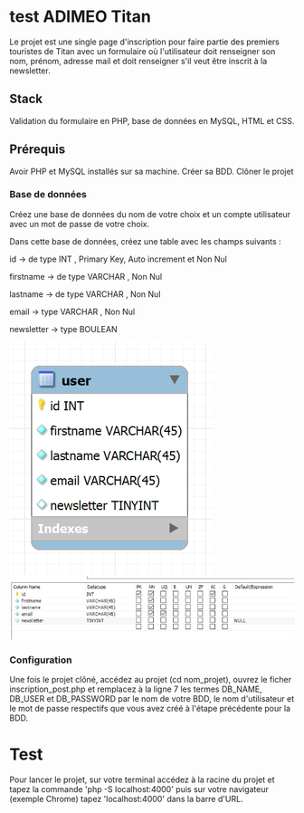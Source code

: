 # test ADIMEO Titan
Le projet est une single page d'inscription pour faire partie des premiers touristes de Titan avec un formulaire où l'utilisateur doit renseigner son nom, prénom, adresse mail et doit renseigner s'il veut être inscrit à la newsletter.

## Stack
Validation du formulaire en PHP, base de données en MySQL, HTML et CSS.

## Prérequis
Avoir PHP et MySQL installés sur sa machine. Créer sa BDD. Clôner le projet

### Base de données
Créez une base de données du nom de votre choix et un compte utilisateur avec un mot de passe de votre choix.

Dans cette base de données, créez une table avec les champs suivants :

id -> de type INT , Primary Key, Auto increment et Non Nul

firstname -> de type VARCHAR , Non Nul

lastname -> de type VARCHAR , Non Nul

email -> type VARCHAR , Non Nul

newsletter -> type BOULEAN

![Screenshot](image1.png)
![Screenshot](image2.png)

### Configuration
Une fois le projet clôné, accédez au projet (cd nom_projet), ouvrez le ficher inscription_post.php et remplacez à la ligne 7 les termes DB_NAME, DB_USER et DB_PASSWORD par le nom de votre BDD, le nom d'utilisateur et le mot de passe respectifs que vous avez créé à l'étape précédente pour la BDD.

# Test
Pour lancer le projet, sur votre terminal accédez à la racine du projet et tapez la commande 'php -S localhost:4000' puis sur votre navigateur (exemple Chrome) tapez 'localhost:4000' dans la barre d'URL.
